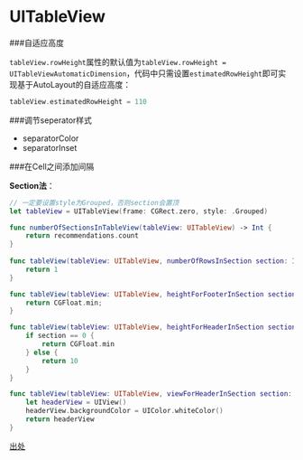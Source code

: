 # UITableView

###自适应高度

`tableView.rowHeight`属性的默认值为`tableView.rowHeight = UITableViewAutomaticDimension`，代码中只需设置`estimatedRowHeight`即可实现基于AutoLayout的自适应高度：

```swift
tableView.estimatedRowHeight = 110
```

###调节seperator样式

* separatorColor
* separatorInset

###在Cell之间添加间隔

**Section法**：


```swift
// 一定要设置style为Grouped，否则section会置顶
let tableView = UITableView(frame: CGRect.zero, style: .Grouped)

func numberOfSectionsInTableView(tableView: UITableView) -> Int {
    return recommendations.count
}
    
func tableView(tableView: UITableView, numberOfRowsInSection section: Int) -> Int {
    return 1
}

func tableView(tableView: UITableView, heightForFooterInSection section: Int) -> CGFloat {
    return CGFloat.min;
}

func tableView(tableView: UITableView, heightForHeaderInSection section: Int) -> CGFloat {
    if section == 0 {
        return CGFloat.min
    } else {
        return 10
    }
}

func tableView(tableView: UITableView, viewForHeaderInSection section: Int) -> UIView? {
    let headerView = UIView()
    headerView.backgroundColor = UIColor.whiteColor()
    return headerView
}
```

[出处](http://stackoverflow.com/a/21901250/1954737)